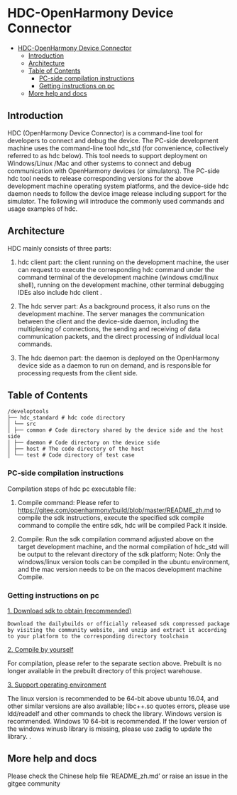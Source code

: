 # HDC-OpenHarmony Device Connector<a name="EN-US_TOPIC_0000001149090043"></a>

- [HDC-OpenHarmony Device Connector<a name="EN-US_TOPIC_0000001149090043"></a>](#hdc-openharmony-device-connector)
  - [Introduction<a name="section662115419449"></a>](#introduction)
  - [Architecture<a name="section15908143623714"></a>](#architecture)
  - [Table of Contents<a name="section161941989596"></a>](#table-of-contents)
    - [PC-side compilation instructions<a name="section129654513262"></a>](#pc-side-compilation-instructions)
    - [Getting instructions on pc<a name="section129654513263"></a>](#getting-instructions-on-pc)
  - [More help and docs<a name="section129654513264"></a>](#more-help-and-docs)

## Introduction<a name="section662115419449"></a>

HDC (OpenHarmony Device Connector) is a command-line tool for developers to connect and debug the device. The PC-side development machine uses the command-line tool hdc_std (for convenience, collectively referred to as hdc below). This tool needs to support deployment on Windows/Linux /Mac and other systems to connect and debug communication with OpenHarmony devices (or simulators). The PC-side hdc tool needs to release corresponding versions for the above development machine operating system platforms, and the device-side hdc daemon needs to follow the device image release including support for the simulator. The following will introduce the commonly used commands and usage examples of hdc.

## Architecture<a name="section15908143623714"></a>

HDC mainly consists of three parts:

1. hdc client part: the client running on the development machine, the user can request to execute the corresponding hdc command under the command terminal of the development machine (windows cmd/linux shell), running on the development machine, other terminal debugging IDEs also include hdc client .

2. The hdc server part: As a background process, it also runs on the development machine. The server manages the communication between the client and the device-side daemon, including the multiplexing of connections, the sending and receiving of data communication packets, and the direct processing of individual local commands.

3. The hdc daemon part: the daemon is deployed on the OpenHarmony device side as a daemon to run on demand, and is responsible for processing requests from the client side.

## Table of Contents<a name="section161941989596"></a>

```
/developtools
├── hdc_standard # hdc code directory
│ └── src
│ ├── common # Code directory shared by the device side and the host side
│ ├── daemon # Code directory on the device side
│ ├── host # The code directory of the host
│ └── test # Code directory of test case
```

### PC-side compilation instructions<a name="section129654513262"></a>


Compilation steps of hdc pc executable file:

1. Compile command: Please refer to https://gitee.com/openharmony/build/blob/master/README_zh.md to compile the sdk instructions, execute the specified sdk compile command to compile the entire sdk, hdc will be compiled Pack it inside.

2. Compile: Run the sdk compilation command adjusted above on the target development machine, and the normal compilation of hdc_std will be output to the relevant directory of the sdk platform; Note: Only the windows/linux version tools can be compiled in the ubuntu environment, and the mac version needs to be on the macos development machine Compile.


### Getting instructions on pc<a name="section129654513263"></a>

[1. Download sdk to obtain (recommended)](#section161941989591)
```
Download the dailybuilds or officially released sdk compressed package by visiting the community website, and unzip and extract it according to your platform to the corresponding directory toolchain
```

[2. Compile by yourself](#section161941989592)

For compilation, please refer to the separate section above. Prebuilt is no longer available in the prebuilt directory of this project warehouse.


[3. Support operating environment](#section161941989593)

The linux version is recommended to be 64-bit above ubuntu 16.04, and other similar versions are also available; libc++.so quotes errors, please use ldd/readelf and other commands to check the library. Windows version is recommended. Windows 10 64-bit is recommended. If the lower version of the windows winusb library is missing, please use zadig to update the library. . 

## More help and docs<a name="section129654513264"></a>

Please check the Chinese help file ‘README_zh.md’ or raise an issue in the gitgee community 